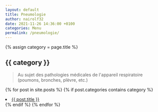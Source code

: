 ```yaml
---
layout: default
title: Pneumologie
author: nairolf32
date: 2021-11-26 14:36:00 +0100
categories: Menu
permalink: /pneumologie/
---
```


{% assign category = page.title %}

<h2>{{ category }}</h2>

> Au sujet des pathologies médicales de l'appareil respiratoire (poumons, bronches, plèvre, etc.)

{% for post in site.posts %}
{% if post.categories contains category %}
<li> <a href="{{ post.url | relative_url }}">{{ post.title }}</a></li>
{% endif %}
{% endfor %}
